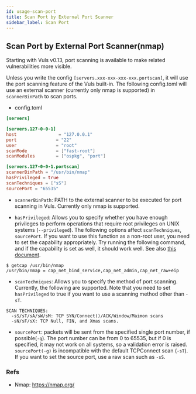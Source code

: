 ```yaml
---
id: usage-scan-port
title: Scan Port by External Port Scanner
sidebar_label: Scan Port
---
```


## Scan Port by External Port Scanner(nmap)

Starting with Vuls v0.13, port scanning is available to make related vulnerabilities more visible.

Unless you write the config `[servers.xxx-xxx-xxx-xxx.portscan]`, it will use the port scanning feature of the Vuls built-in.
The following config.toml will use an external scanner (currently only nmap is supported) in `scannerBinPath` to scan ports.

* config.toml
```toml
[servers]

[servers.127-0-0-1]
host                = "127.0.0.1"
port               = "22"
user               = "root"
scanMode           = ["fast-root"]
scanModules        = ["ospkg", "port"]

[servers.127-0-0-1.portscan]
scannerBinPath = "/usr/bin/nmap"
hasPrivileged = true
scanTechniques = ["sS"]
sourcePort = "65535"
```

- `scannerBinPath`: PATH to the external scanner to be executed for port scanning in Vuls. Currently only nmap is supported.

- `hasPrivileged`: Allows you to specify whether you have enough privileges to perform operations that require root privileges on UNIX systems (`--privileged`). The following options affect `scanTechniques`, `sourcePort`. If you want to use this function as a non-root user, you need to set the capability appropriately. Try running the following command, and if the capability is set as well, it should work well. See also [this document](https://github.com/future-architect/vuls/pull/1207#issuecomment-827036315).

```terminal
$ getcap /usr/bin/nmap
/usr/bin/nmap = cap_net_bind_service,cap_net_admin,cap_net_raw+eip
```

- `scanTechniques`: Allows you to specify the method of port scanning. Currently, the following are supported. Note that you need to set `hasPrivileged` to true if you want to use a scanning method other than `-sT`.

```
SCAN TECHNIQUES:
  -sS/sT/sA/sW/sM: TCP SYN/Connect()/ACK/Window/Maimon scans
  -sN/sF/sX: TCP Null, FIN, and Xmas scans.
```

- `sourcePort`: packets will be sent from the specified single port number, if possible(`-g`). The port number can be from 0 to 65535, but if 0 is specified, it may not work on all systems, so a validation error is raised. `sourcePort(-g)` is incompatible with the default TCPConnect scan (`-sT`). If you want to set the source port, use a raw scan such as `-sS`.

### Refs
- Nmap: https://nmap.org/